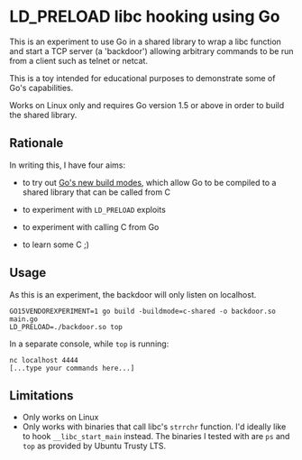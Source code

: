 # LD_PRELOAD libc hooking using Go

This is an experiment to use Go in a shared library to wrap a libc function and
start a TCP server (a 'backdoor') allowing arbitrary commands to be
run from a client such as telnet or netcat.

This is a toy intended for educational purposes to demonstrate some of
Go's capabilities.

Works on Linux only and requires Go version 1.5 or above in order to build the
shared library.

## Rationale

In writing this, I have four aims:

- to try out [Go's new build modes][], which allow Go to be compiled to a
  shared library that can be called from C

- to experiment with `LD_PRELOAD` exploits

- to experiment with calling C from Go

- to learn some C ;)

[Go's new build modes]: https://docs.google.com/document/d/1nr-TQHw_er6GOQRsF6T43GGhFDelrAP0NqSS_00RgZQ

## Usage

As this is an experiment, the backdoor will only listen on localhost.

    GO15VENDOREXPERIMENT=1 go build -buildmode=c-shared -o backdoor.so main.go
    LD_PRELOAD=./backdoor.so top

In a separate console, while `top` is running:

    nc localhost 4444
    [...type your commands here...]

## Limitations

- Only works on Linux
- Only works with binaries that call libc's `strrchr` function. I'd ideally
  like to hook `__libc_start_main` instead. The binaries I tested with are `ps`
  and `top` as provided by Ubuntu Trusty LTS.
